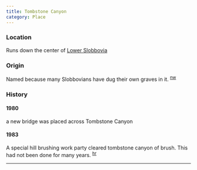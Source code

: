 ```yaml
---
title: Tombstone Canyon
category: Place
---
```


### Location

Runs down the center of [Lower Slobbovia](Lower-Slobbovia)

### Origin

Named because many Slobbovians have dug their own graves in it. <sup>[nw][]</sup>

### History

#### 1980

a new bridge was placed across Tombstone Canyon

#### 1983

A special hill brushing work party cleared tombstone canyon of brush. This had not been done for many years. <sup>[hr][]</sup>

---

[hr]: History-Reports "Meany History Reports, by Idona Kellogg"
[nw]: Names-Walt "Meany Names by Walter Little, 1984"
